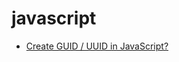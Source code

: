 # javascript

- [Create GUID / UUID in JavaScript?](http://stackoverflow.com/questions/105034/create-guid-uuid-in-javascript)
